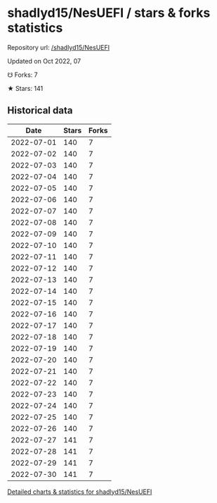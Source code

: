 # shadlyd15/NesUEFI / stars & forks statistics

Repository url: [/shadlyd15/NesUEFI](https://github.com/shadlyd15/NesUEFI)

Updated on Oct 2022, 07

☋ Forks: 7

★ Stars: 141

## Historical data
| Date | Stars | Forks |
|------|-------|-------|
| 2022-07-01 | 140 | 7 | 
| 2022-07-02 | 140 | 7 | 
| 2022-07-03 | 140 | 7 | 
| 2022-07-04 | 140 | 7 | 
| 2022-07-05 | 140 | 7 | 
| 2022-07-06 | 140 | 7 | 
| 2022-07-07 | 140 | 7 | 
| 2022-07-08 | 140 | 7 | 
| 2022-07-09 | 140 | 7 | 
| 2022-07-10 | 140 | 7 | 
| 2022-07-11 | 140 | 7 | 
| 2022-07-12 | 140 | 7 | 
| 2022-07-13 | 140 | 7 | 
| 2022-07-14 | 140 | 7 | 
| 2022-07-15 | 140 | 7 | 
| 2022-07-16 | 140 | 7 | 
| 2022-07-17 | 140 | 7 | 
| 2022-07-18 | 140 | 7 | 
| 2022-07-19 | 140 | 7 | 
| 2022-07-20 | 140 | 7 | 
| 2022-07-21 | 140 | 7 | 
| 2022-07-22 | 140 | 7 | 
| 2022-07-23 | 140 | 7 | 
| 2022-07-24 | 140 | 7 | 
| 2022-07-25 | 140 | 7 | 
| 2022-07-26 | 140 | 7 | 
| 2022-07-27 | 141 | 7 | 
| 2022-07-28 | 141 | 7 | 
| 2022-07-29 | 141 | 7 | 
| 2022-07-30 | 141 | 7 | 


[Detailed charts & statistics for shadlyd15/NesUEFI](https://reviewgithub.com/rep/shadlyd15/NesUEFI)
